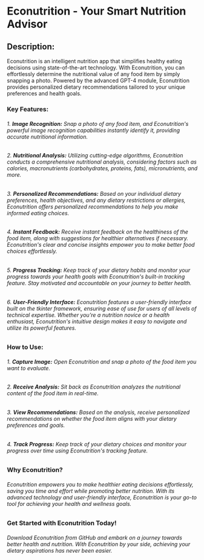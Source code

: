 # **Econutrition - Your Smart Nutrition Advisor**

## **Description:**

Econutrition is an intelligent nutrition app that simplifies healthy eating decisions using state-of-the-art technology. With Econutrition, you can effortlessly determine the nutritional value of any food item by simply snapping a photo. Powered by the advanced GPT-4 module, Econutrition provides personalized dietary recommendations tailored to your unique preferences and health goals.

### **Key Features:**

###### 1. **Image Recognition:** Snap a photo of any food item, and Econutrition's powerful image recognition capabilities instantly identify it, providing accurate nutritional information.

###### 2. **Nutritional Analysis:** Utilizing cutting-edge algorithms, Econutrition conducts a comprehensive nutritional analysis, considering factors such as calories, macronutrients (carbohydrates, proteins, fats), micronutrients, and more.

###### 3. **Personalized Recommendations:** Based on your individual dietary preferences, health objectives, and any dietary restrictions or allergies, Econutrition offers personalized recommendations to help you make informed eating choices.

###### 4. **Instant Feedback:** Receive instant feedback on the healthiness of the food item, along with suggestions for healthier alternatives if necessary. Econutrition's clear and concise insights empower you to make better food choices effortlessly.

###### 5. **Progress Tracking:** Keep track of your dietary habits and monitor your progress towards your health goals with Econutrition's built-in tracking feature. Stay motivated and accountable on your journey to better health.

###### 6. **User-Friendly Interface:** Econutrition features a user-friendly interface built on the tkinter framework, ensuring ease of use for users of all levels of technical expertise. Whether you're a nutrition novice or a health enthusiast, Econutrition's intuitive design makes it easy to navigate and utilize its powerful features.

### **How to Use:**

###### 1. **Capture Image:** Open Econutrition and snap a photo of the food item you want to evaluate.

###### 2. **Receive Analysis:** Sit back as Econutrition analyzes the nutritional content of the food item in real-time.

###### 3. **View Recommendations:** Based on the analysis, receive personalized recommendations on whether the food item aligns with your dietary preferences and goals.

###### 4. **Track Progress:** Keep track of your dietary choices and monitor your progress over time using Econutrition's tracking feature.

### **Why Econutrition?**

###### Econutrition empowers you to make healthier eating decisions effortlessly, saving you time and effort while promoting better nutrition. With its advanced technology and user-friendly interface, Econutrition is your go-to tool for achieving your health and wellness goals.

### **Get Started with Econutrition Today!**

###### Download Econutrition from GitHub and embark on a journey towards better health and nutrition. With Econutrition by your side, achieving your dietary aspirations has never been easier.